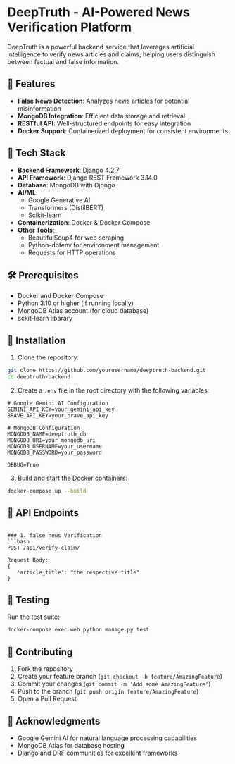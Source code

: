 # DeepTruth - AI-Powered News Verification Platform

DeepTruth is a powerful backend service that leverages artificial intelligence to verify news articles and claims, helping users distinguish between factual and false information.

## 🌟 Features

- **False News Detection**: Analyzes news articles for potential misinformation
- **MongoDB Integration**: Efficient data storage and retrieval
- **RESTful API**: Well-structured endpoints for easy integration
- **Docker Support**: Containerized deployment for consistent environments

## 🚀 Tech Stack

- **Backend Framework**: Django 4.2.7
- **API Framework**: Django REST Framework 3.14.0
- **Database**: MongoDB with Djongo
- **AI/ML**: 
  - Google Generative AI
  - Transformers (DistilBERT)
  - Scikit-learn
- **Containerization**: Docker & Docker Compose
- **Other Tools**:
  - BeautifulSoup4 for web scraping
  - Python-dotenv for environment management
  - Requests for HTTP operations

## 🛠️ Prerequisites

- Docker and Docker Compose
- Python 3.10 or higher (if running locally)
- MongoDB Atlas account (for cloud database)
- sckit-learn libarary

## 🔧 Installation

1. Clone the repository:
```bash
git clone https://github.com/yourusername/deeptruth-backend.git
cd deeptruth-backend
```

2. Create a `.env` file in the root directory with the following variables:
```env
# Google Gemini AI Configuration
GEMINI_API_KEY=your_gemini_api_key
BRAVE_API_KEY=your_brave_api_key

# MongoDB Configuration
MONGODB_NAME=deeptruth_db
MONGODB_URI=your_mongodb_uri
MONGODB_USERNAME=your_username
MONGODB_PASSWORD=your_password

DEBUG=True
```

3. Build and start the Docker containers:
```bash
docker-compose up --build
```

## 📝 API Endpoints

```

### 1. false news Verification
```bash
POST /api/verify-claim/

Request Body:
{
   'article_title': "the respective title"
}
```

## 🧪 Testing

Run the test suite:
```bash
docker-compose exec web python manage.py test
```

## 🤝 Contributing

1. Fork the repository
2. Create your feature branch (`git checkout -b feature/AmazingFeature`)
3. Commit your changes (`git commit -m 'Add some AmazingFeature'`)
4. Push to the branch (`git push origin feature/AmazingFeature`)
5. Open a Pull Request

## 🙏 Acknowledgments

- Google Gemini AI for natural language processing capabilities
- MongoDB Atlas for database hosting
- Django and DRF communities for excellent frameworks
